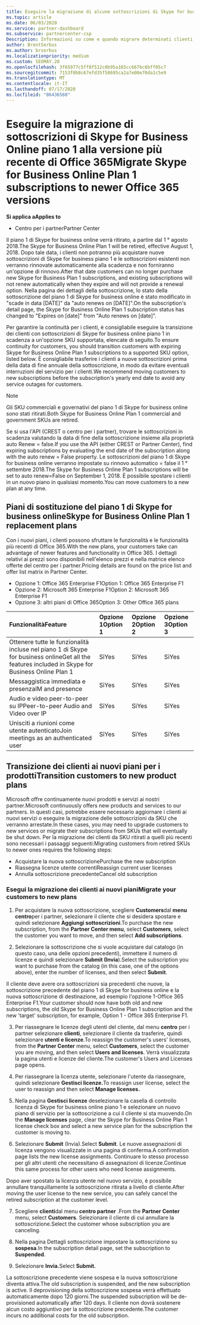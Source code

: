 ```yaml
---
title: Eseguire la migrazione di alcune sottoscrizioni di Skype for business
ms.topic: article
ms.date: 06/03/2020
ms.service: partner-dashboard
ms.subservice: partnercenter-csp
Description: Informazioni su come e quando migrare determinati clienti con sottoscrizioni del piano 1 di Skype for business online in scadenza alle nuove versioni di Office 365.
author: BrentSerbus
ms.author: brserbus
ms.localizationpriority: medium
ms.custom: SEOMAY.20
ms.openlocfilehash: 3f65977c5ff8f512c0b95a165cc667bc6bff05c7
ms.sourcegitcommit: 7153f0b8c67efd35f58695ca2a7e00e70da1c5e9
ms.translationtype: MT
ms.contentlocale: it-IT
ms.lasthandoff: 07/17/2020
ms.locfileid: "86436560"
---
```

# <a name="migrate-skype-for-business-online-plan-1-subscriptions-to-newer-office-365-versions"></a><span data-ttu-id="8dc87-103">Eseguire la migrazione di sottoscrizioni di Skype for Business Online piano 1 alla versione più recente di Office 365</span><span class="sxs-lookup"><span data-stu-id="8dc87-103">Migrate Skype for Business Online Plan 1 subscriptions to newer Office 365 versions</span></span>

<span data-ttu-id="8dc87-104">**Si applica a**</span><span class="sxs-lookup"><span data-stu-id="8dc87-104">**Applies to**</span></span>

- <span data-ttu-id="8dc87-105">Centro per i partner</span><span class="sxs-lookup"><span data-stu-id="8dc87-105">Partner Center</span></span>

<span data-ttu-id="8dc87-106">Il piano 1 di Skype for business online verrà ritirato, a partire dal 1 ° agosto 2018.</span><span class="sxs-lookup"><span data-stu-id="8dc87-106">The Skype for Business Online Plan 1 will be retired, effective August 1, 2018.</span></span> <span data-ttu-id="8dc87-107">Dopo tale data, i clienti non potranno più acquistare nuove sottoscrizioni di Skype for business piano 1 e le sottoscrizioni esistenti non verranno rinnovate automaticamente alla scadenza e non forniranno un'opzione di rinnovo.</span><span class="sxs-lookup"><span data-stu-id="8dc87-107">After that date customers can no longer purchase new Skype for Business Plan 1 subscriptions, and existing subscriptions will not renew automatically when they expire and will not provide a renewal option.</span></span> <span data-ttu-id="8dc87-108">Nella pagina dei dettagli della sottoscrizione, lo stato della sottoscrizione del piano 1 di Skype for business online è stato modificato in "scade in data [DATE]" da "auto renews on [DATE]".</span><span class="sxs-lookup"><span data-stu-id="8dc87-108">On the subscription's detail page, the Skype for Business Online Plan 1 subscription status has changed to "Expires on [date]" from "Auto renews on [date]".</span></span>  

<span data-ttu-id="8dc87-109">Per garantire la continuità per i clienti, è consigliabile eseguire la transizione dei clienti con sottoscrizioni di Skype for business online piano 1 in scadenza a un'opzione SKU supportata, elencate di seguito.</span><span class="sxs-lookup"><span data-stu-id="8dc87-109">To ensure continuity for customers, you should transition customers with expiring Skype for Business Online Plan 1 subscriptions to a supported SKU option, listed below.</span></span> <span data-ttu-id="8dc87-110">È consigliabile trasferire i clienti a nuove sottoscrizioni prima della data di fine annuale della sottoscrizione, in modo da evitare eventuali interruzioni del servizio per i clienti.</span><span class="sxs-lookup"><span data-stu-id="8dc87-110">We recommend moving customers to new subscriptions before the subscription's yearly end date to avoid any service outages for customers.</span></span> 

>[!NOTE]
><span data-ttu-id="8dc87-111">Gli SKU commerciali e governativi del piano 1 di Skype for business online sono stati ritirati.</span><span class="sxs-lookup"><span data-stu-id="8dc87-111">Both Skype for Business Online Plan 1 commercial and government SKUs are retired.</span></span>

<span data-ttu-id="8dc87-112">Se si usa l'API (CREST o centro per i partner), trovare le sottoscrizioni in scadenza valutando la data di fine della sottoscrizione insieme alla proprietà auto Renew = false.</span><span class="sxs-lookup"><span data-stu-id="8dc87-112">If you use the API (either CREST or Partner Center), find expiring subscriptions by evaluating the end date of the subscription along with the auto renew = False property.</span></span> <span data-ttu-id="8dc87-113">Le sottoscrizioni del piano 1 di Skype for business online verranno impostate su rinnovo automatico = false il 1 ° settembre 2018.</span><span class="sxs-lookup"><span data-stu-id="8dc87-113">The Skype for Business Online Plan 1 subscriptions will be set to auto renew=False on September 1, 2018.</span></span> <span data-ttu-id="8dc87-114">È possibile spostare i clienti in un nuovo piano in qualsiasi momento.</span><span class="sxs-lookup"><span data-stu-id="8dc87-114">You can move customers to a new plan at any time.</span></span> 

## <a name="skype-for-business-online-plan-1-replacement-plans"></a><span data-ttu-id="8dc87-115">Piani di sostituzione del piano 1 di Skype for business online</span><span class="sxs-lookup"><span data-stu-id="8dc87-115">Skype for Business Online Plan 1 replacement plans</span></span>

<span data-ttu-id="8dc87-116">Con i nuovi piani, i clienti possono sfruttare le funzionalità e le funzionalità più recenti di Office 365.</span><span class="sxs-lookup"><span data-stu-id="8dc87-116">With the new plans, your customers take can advantage of newer features and functionality in Office 365.</span></span> <span data-ttu-id="8dc87-117">I dettagli relativi ai prezzi sono disponibili nell'elenco prezzi e nella matrice elenco offerte del centro per i partner.</span><span class="sxs-lookup"><span data-stu-id="8dc87-117">Pricing details are found on the price list and offer list matrix in Partner Center.</span></span> 

- <span data-ttu-id="8dc87-118">Opzione 1: Office 365 Enterprise F1</span><span class="sxs-lookup"><span data-stu-id="8dc87-118">Option 1: Office 365 Enterprise F1</span></span>
- <span data-ttu-id="8dc87-119">Opzione 2: Microsoft 365 Enterprise F1</span><span class="sxs-lookup"><span data-stu-id="8dc87-119">Option 2: Microsoft 365 Enterprise F1</span></span>
- <span data-ttu-id="8dc87-120">Opzione 3: altri piani di Office 365</span><span class="sxs-lookup"><span data-stu-id="8dc87-120">Option 3: Other Office 365 plans</span></span>

|<span data-ttu-id="8dc87-121">**Funzionalità**</span><span class="sxs-lookup"><span data-stu-id="8dc87-121">**Feature**</span></span>    |<span data-ttu-id="8dc87-122">**Opzione 1**</span><span class="sxs-lookup"><span data-stu-id="8dc87-122">**Option 1**</span></span>   |<span data-ttu-id="8dc87-123">**Opzione 2**</span><span class="sxs-lookup"><span data-stu-id="8dc87-123">**Option 2**</span></span>   |<span data-ttu-id="8dc87-124">**Opzione 3**</span><span class="sxs-lookup"><span data-stu-id="8dc87-124">**Option 3**</span></span>   |
|:-----------------|:-----------------|:-------------|:------------|
|<span data-ttu-id="8dc87-125">Ottenere tutte le funzionalità incluse nel piano 1 di Skype for business online</span><span class="sxs-lookup"><span data-stu-id="8dc87-125">Get all the features included in Skype for Business Online Plan 1</span></span>|<span data-ttu-id="8dc87-126">Sì</span><span class="sxs-lookup"><span data-stu-id="8dc87-126">Yes</span></span>   |<span data-ttu-id="8dc87-127">Sì</span><span class="sxs-lookup"><span data-stu-id="8dc87-127">Yes</span></span>   |<span data-ttu-id="8dc87-128">Sì</span><span class="sxs-lookup"><span data-stu-id="8dc87-128">Yes</span></span>   |
|<span data-ttu-id="8dc87-129">Messaggistica immediata e presenza</span><span class="sxs-lookup"><span data-stu-id="8dc87-129">IM and presence</span></span> |<span data-ttu-id="8dc87-130">Sì</span><span class="sxs-lookup"><span data-stu-id="8dc87-130">Yes</span></span>   |<span data-ttu-id="8dc87-131">Sì</span><span class="sxs-lookup"><span data-stu-id="8dc87-131">Yes</span></span>   |<span data-ttu-id="8dc87-132">Sì</span><span class="sxs-lookup"><span data-stu-id="8dc87-132">Yes</span></span>   |
|<span data-ttu-id="8dc87-133">Audio e video peer-to-peer su IP</span><span class="sxs-lookup"><span data-stu-id="8dc87-133">Peer-to-peer Audio and Video over IP</span></span>|<span data-ttu-id="8dc87-134">Sì</span><span class="sxs-lookup"><span data-stu-id="8dc87-134">Yes</span></span>   |<span data-ttu-id="8dc87-135">Sì</span><span class="sxs-lookup"><span data-stu-id="8dc87-135">Yes</span></span>   |<span data-ttu-id="8dc87-136">Sì</span><span class="sxs-lookup"><span data-stu-id="8dc87-136">Yes</span></span>   
|<span data-ttu-id="8dc87-137">Unisciti a riunioni come utente autenticato</span><span class="sxs-lookup"><span data-stu-id="8dc87-137">Join meetings as an authenticated user</span></span>| <span data-ttu-id="8dc87-138">Sì</span><span class="sxs-lookup"><span data-stu-id="8dc87-138">Yes</span></span>   |<span data-ttu-id="8dc87-139">Sì</span><span class="sxs-lookup"><span data-stu-id="8dc87-139">Yes</span></span>   |<span data-ttu-id="8dc87-140">Sì</span><span class="sxs-lookup"><span data-stu-id="8dc87-140">Yes</span></span>   |

## <a name="transition-customers-to-new-product-plans"></a><span data-ttu-id="8dc87-141">Transizione dei clienti ai nuovi piani per i prodotti</span><span class="sxs-lookup"><span data-stu-id="8dc87-141">Transition customers to new product plans</span></span>

<span data-ttu-id="8dc87-142">Microsoft offre continuamente nuovi prodotti e servizi ai nostri partner.</span><span class="sxs-lookup"><span data-stu-id="8dc87-142">Microsoft continuously offers new products and services to our partners.</span></span> <span data-ttu-id="8dc87-143">In questi casi, potrebbe essere necessario aggiornare i clienti ai nuovi servizi o eseguire la migrazione delle sottoscrizioni da SKU che verranno arrestate.</span><span class="sxs-lookup"><span data-stu-id="8dc87-143">In these cases, you may need to upgrade customers to new services or migrate their subscriptions from SKUs that will eventually be shut down.</span></span> <span data-ttu-id="8dc87-144">Per la migrazione dei clienti da SKU ritirati a quelli più recenti sono necessari i passaggi seguenti:</span><span class="sxs-lookup"><span data-stu-id="8dc87-144">Migrating customers from retired SKUs to newer ones requires the following steps:</span></span>

- <span data-ttu-id="8dc87-145">Acquistare la nuova sottoscrizione</span><span class="sxs-lookup"><span data-stu-id="8dc87-145">Purchase the new subscription</span></span>
- <span data-ttu-id="8dc87-146">Riassegna licenze utente correnti</span><span class="sxs-lookup"><span data-stu-id="8dc87-146">Reassign current user licenses</span></span>
- <span data-ttu-id="8dc87-147">Annulla sottoscrizione precedente</span><span class="sxs-lookup"><span data-stu-id="8dc87-147">Cancel old subscription</span></span>

### <a name="migrate-your-customers-to-new-plans"></a><span data-ttu-id="8dc87-148">Esegui la migrazione dei clienti ai nuovi piani</span><span class="sxs-lookup"><span data-stu-id="8dc87-148">Migrate your customers to new plans</span></span>

1. <span data-ttu-id="8dc87-149">Per acquistare la nuova sottoscrizione, scegliere **Customers**dal **menu centro**per i partner, selezionare il cliente che si desidera spostare e quindi selezionare **Aggiungi sottoscrizioni**.</span><span class="sxs-lookup"><span data-stu-id="8dc87-149">To purchase the new subscription, from the **Partner Center menu**, select **Customers**, select the customer you want to move, and then select **Add subscriptions**.</span></span>

2. <span data-ttu-id="8dc87-150">Selezionare la sottoscrizione che si vuole acquistare dal catalogo (in questo caso, una delle opzioni precedenti), immettere il numero di licenze e quindi selezionare **Submit (Invia**).</span><span class="sxs-lookup"><span data-stu-id="8dc87-150">Select the subscription you want to purchase from the catalog (in this case, one of the options above), enter the number of licenses, and then select **Submit**.</span></span> 

<span data-ttu-id="8dc87-151">Il cliente deve avere ora sottoscrizioni sia precedenti che nuove, la sottoscrizione precedente del piano 1 di Skype for business online e la nuova sottoscrizione di destinazione, ad esempio l'opzione 1-Office 365 Enterprise F1.</span><span class="sxs-lookup"><span data-stu-id="8dc87-151">Your customer should now have both old and new subscriptions, the old Skype for Business Online Plan 1  subscription and the new 'target' subscription, for example, Option 1 - Office 365 Enterprise F1.</span></span>

3. <span data-ttu-id="8dc87-152">Per riassegnare le licenze degli utenti del cliente, dal menu **centro** per i partner selezionare **clienti**, selezionare il cliente da trasferire, quindi selezionare **utenti e licenze**.</span><span class="sxs-lookup"><span data-stu-id="8dc87-152">To reassign the customer's users' licenses, from the **Partner Center** menu, select **Customers**, select the customer you are moving, and then select **Users and licenses**.</span></span> <span data-ttu-id="8dc87-153">Verrà visualizzata la pagina utenti e licenze del cliente.</span><span class="sxs-lookup"><span data-stu-id="8dc87-153">The customer's Users and Licenses page opens.</span></span>

4. <span data-ttu-id="8dc87-154">Per riassegnare la licenza utente, selezionare l'utente da riassegnare, quindi selezionare **Gestisci licenze.**</span><span class="sxs-lookup"><span data-stu-id="8dc87-154">To reassign user license, select the user to reassign and then select **Manage licenses.**</span></span>

5. <span data-ttu-id="8dc87-155">Nella pagina **Gestisci licenze** deselezionare la casella di controllo licenza di Skype for business online piano 1 e selezionare un nuovo piano di servizio per la sottoscrizione a cui il cliente si sta muovendo.</span><span class="sxs-lookup"><span data-stu-id="8dc87-155">On the **Manage licenses** page, clear the Skype for Business Online Plan 1 license check box and select a new service plan for the subscription the customer is moving to.</span></span>

6. <span data-ttu-id="8dc87-156">Selezionare **Submit** (Invia).</span><span class="sxs-lookup"><span data-stu-id="8dc87-156">Select **Submit**.</span></span> <span data-ttu-id="8dc87-157">Le nuove assegnazioni di licenza vengono visualizzate in una pagina di conferma.</span><span class="sxs-lookup"><span data-stu-id="8dc87-157">A confirmation page lists the new license assignments.</span></span> <span data-ttu-id="8dc87-158">Continuare lo stesso processo per gli altri utenti che necessitano di assegnazioni di licenze.</span><span class="sxs-lookup"><span data-stu-id="8dc87-158">Continue this same process for other users who need license assignments.</span></span>

<span data-ttu-id="8dc87-159">Dopo aver spostato la licenza utente nel nuovo servizio, è possibile annullare tranquillamente la sottoscrizione ritirata a livello di cliente.</span><span class="sxs-lookup"><span data-stu-id="8dc87-159">After moving the user license to the new service, you can safely cancel the retired subscription at the customer level.</span></span>

7. <span data-ttu-id="8dc87-160">Scegliere **clienti**dal menu **centro partner** .</span><span class="sxs-lookup"><span data-stu-id="8dc87-160">From the **Partner Center** menu, select **Customers**.</span></span> <span data-ttu-id="8dc87-161">Selezionare il cliente di cui annullare la sottoscrizione.</span><span class="sxs-lookup"><span data-stu-id="8dc87-161">Select the customer whose subscription you are canceling.</span></span>

8. <span data-ttu-id="8dc87-162">Nella pagina Dettagli sottoscrizione impostare la sottoscrizione su **sospesa**.</span><span class="sxs-lookup"><span data-stu-id="8dc87-162">In the subscription detail page, set the subscription to **Suspended**.</span></span>

9. <span data-ttu-id="8dc87-163">Selezionare **Invia.**</span><span class="sxs-lookup"><span data-stu-id="8dc87-163">Select **Submit.**</span></span>

<span data-ttu-id="8dc87-164">La sottoscrizione precedente viene sospesa e la nuova sottoscrizione diventa attiva.</span><span class="sxs-lookup"><span data-stu-id="8dc87-164">The old subscription is suspended, and the new subscription is active.</span></span> <span data-ttu-id="8dc87-165">Il deprovisioning della sottoscrizione sospesa verrà effettuato automaticamente dopo 120 giorni.</span><span class="sxs-lookup"><span data-stu-id="8dc87-165">The suspended subscription will be de-provisioned automatically after 120 days.</span></span> <span data-ttu-id="8dc87-166">Il cliente non dovrà sostenere alcun costo aggiuntivo per la sottoscrizione precedente.</span><span class="sxs-lookup"><span data-stu-id="8dc87-166">The customer incurs no additional costs for the old subscription.</span></span>

